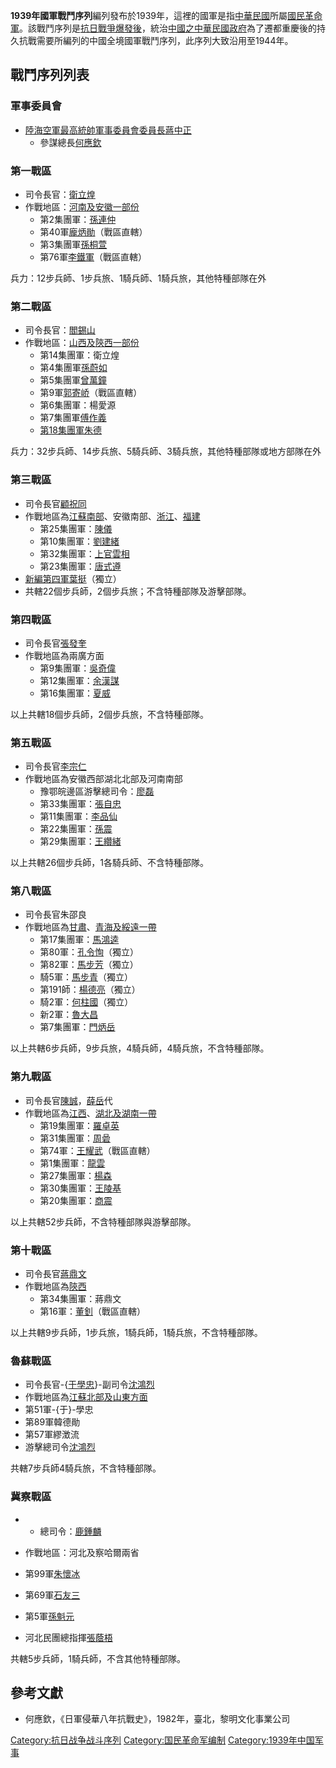 **1939年國軍戰鬥序列**編列發布於1939年，這裡的國軍是指[中華民國](../Page/中華民國.md "wikilink")所屬[國民革命軍](../Page/國民革命軍.md "wikilink")。該戰鬥序列是[抗日戰爭爆發後](https://zh.wikipedia.org/wiki/抗日战争 "wikilink")，統治[中國之](https://zh.wikipedia.org/wiki/中国 "wikilink")[中華民國政府](../Page/中華民國政府.md "wikilink")為了遷都重慶後的持久抗戰需要所編列的中國全境國軍戰鬥序列，此序列大致沿用至1944年。

## 戰鬥序列列表

### 軍事委員會

  - [陸海空軍最高統帥軍事委員會委員長](../Page/委員長.md "wikilink")[蔣中正](../Page/蔣中正.md "wikilink")
      - 參謀總長[何應欽](../Page/何應欽.md "wikilink")

### 第一戰區

  - 司令長官：[衛立煌](../Page/卫立煌.md "wikilink")
  - 作戰地區：[河南及](../Page/河南省.md "wikilink")[安徽一部份](../Page/安徽省.md "wikilink")
      - 第2集團軍：[孫連仲](../Page/孫連仲.md "wikilink")
      - 第40軍[龐炳勛](../Page/龐炳勛.md "wikilink")（戰區直轄）
      - 第3集團軍[孫桐萱](https://zh.wikipedia.org/wiki/孫桐萱 "wikilink")
      - 第76軍[李鐵軍](../Page/李鐵軍.md "wikilink")（戰區直轄）

兵力：12步兵師、1步兵旅、1騎兵師、1騎兵旅，其他特種部隊在外

### 第二戰區

  - 司令長官：[閻錫山](../Page/阎锡山.md "wikilink")
  - 作戰地區：[山西及](../Page/山西省.md "wikilink")[陝西一部份](../Page/陕西省.md "wikilink")
      - 第14集團軍：衛立煌
      - 第4集團軍[孫蔚如](../Page/孫蔚如.md "wikilink")
      - 第5集團軍[曾萬鐘](https://zh.wikipedia.org/wiki/曾萬鐘 "wikilink")
      - 第9軍[郭寄峤](https://zh.wikipedia.org/wiki/郭寄峤 "wikilink")（戰區直轄）
      - 第6集團軍：楊愛源
      - 第7集團軍[傅作義](../Page/傅作义.md "wikilink")
      - [第18集團軍](../Page/八路军.md "wikilink")[朱德](../Page/朱德.md "wikilink")

兵力：32步兵師、14步兵旅、5騎兵師、3騎兵旅，其他特種部隊或地方部隊在外

### 第三戰區

  - 司令長官[顧祝同](../Page/顧祝同.md "wikilink")
  - 作戰地區為[江蘇南部](../Page/江苏省.md "wikilink")、安徽南部、[浙江](../Page/浙江省.md "wikilink")、[福建](../Page/福建省.md "wikilink")
      - 第25集團軍：[陳儀](../Page/陳儀.md "wikilink")
      - 第10集團軍：[劉建緒](../Page/劉建緒.md "wikilink")
      - 第32集團軍：[上官雲相](https://zh.wikipedia.org/wiki/上官雲相 "wikilink")
      - 第23集團軍：[唐式遵](../Page/唐式遵.md "wikilink")
  - [新編第四軍](../Page/新四军.md "wikilink")[葉挺](../Page/叶挺.md "wikilink")（獨立）
  - 共轄22個步兵師，2個步兵旅；不含特種部隊及游擊部隊。

### 第四戰區

  - 司令長官[張發奎](../Page/張發奎.md "wikilink")
  - 作戰地區為兩廣方面
      - 第9集團軍：[吳奇偉](https://zh.wikipedia.org/wiki/吳奇偉 "wikilink")
      - 第12集團軍：[余漢謀](../Page/余漢謀.md "wikilink")
      - 第16集團軍：[夏威](../Page/夏威.md "wikilink")

以上共轄18個步兵師，2個步兵旅，不含特種部隊。

### 第五戰區

  - 司令長官[李宗仁](../Page/李宗仁.md "wikilink")
  - 作戰地區為安徽西部湖北北部及河南南部
      - 豫鄂皖邊區游擊總司令：[廖磊](../Page/廖磊.md "wikilink")
      - 第33集團軍：[張自忠](../Page/张自忠.md "wikilink")
      - 第11集團軍：[李品仙](../Page/李品仙.md "wikilink")
      - 第22集團軍：[孫震](https://zh.wikipedia.org/wiki/孫震_\(中華民國將領\) "wikilink")
      - 第29集團軍：[王纘緒](../Page/王纘緒.md "wikilink")

以上共轄26個步兵師，1各騎兵師、不含特種部隊。

### 第八戰區

  - 司令長官朱邵良
  - 作戰地區為[甘肅](../Page/甘肃省.md "wikilink")、[青海及綏遠一帶](../Page/青海省.md "wikilink")
      - 第17集團軍：[馬鴻逵](../Page/馬鴻逵.md "wikilink")
      - 第80軍：[孔令恂](https://zh.wikipedia.org/wiki/孔令恂 "wikilink")（獨立）
      - 第82軍：[馬步芳](https://zh.wikipedia.org/wiki/馬步芳 "wikilink")（獨立）
      - 騎5軍：[馬步青](https://zh.wikipedia.org/wiki/马步青 "wikilink")（獨立）
      - 第191師：[楊德亮](https://zh.wikipedia.org/wiki/楊德亮 "wikilink")（獨立）
      - 騎2軍：[何柱國](https://zh.wikipedia.org/wiki/何柱國 "wikilink")（獨立）
      - 新2軍：[魯大昌](https://zh.wikipedia.org/wiki/魯大昌 "wikilink")
      - 第7集團軍：[門炳岳](https://zh.wikipedia.org/wiki/門炳岳 "wikilink")

以上共轄6步兵師，9步兵旅，4騎兵師，4騎兵旅，不含特種部隊。

### 第九戰區

  - 司令長官[陳誠](../Page/陳誠.md "wikilink")，[薛岳](../Page/薛岳.md "wikilink")代
  - 作戰地區為[江西](../Page/江西省.md "wikilink")、[湖北及湖南一帶](../Page/湖北省.md "wikilink")
      - 第19集團軍：[羅卓英](../Page/羅卓英.md "wikilink")
      - 第31集團軍：[周碞](https://zh.wikipedia.org/wiki/周碞 "wikilink")
      - 第74軍：[王耀武](../Page/王耀武.md "wikilink")（戰區直轄）
      - 第1集團軍：[龍雲](../Page/龙云.md "wikilink")
      - 第27集團軍：[楊森](https://zh.wikipedia.org/wiki/楊森 "wikilink")
      - 第30集團軍：[王陵基](../Page/王陵基.md "wikilink")
      - 第20集團軍：[商震](../Page/商震.md "wikilink")

以上共轄52步兵師，不含特種部隊與游擊部隊。

### 第十戰區

  - 司令長官[蔣鼎文](../Page/蔣鼎文.md "wikilink")
  - 作戰地區為[陝西](../Page/陕西省.md "wikilink")
      - 第34集團軍：蔣鼎文
      - 第16軍：[董釗](../Page/董釗.md "wikilink")（戰區直轄）

以上共轄9步兵師，1步兵旅，1騎兵師，1騎兵旅，不含特種部隊。

### 魯蘇戰區

  - 司令長官-{[于學忠](../Page/于學忠.md "wikilink")}-副司令[沈鴻烈](../Page/沈鴻烈.md "wikilink")
  - 作戰地區為[江蘇北部及](../Page/江苏省.md "wikilink")[山東方面](https://zh.wikipedia.org/wiki/山东省 "wikilink")
  - 第51軍-{于}-學忠
  - 第89軍韓德勛
  - 第57軍繆澂流
  - 游擊總司令[沈鴻烈](../Page/沈鴻烈.md "wikilink")

共轄7步兵師4騎兵旅，不含特種部隊。

### 冀察戰區

  -   - 總司令：[鹿鍾麟](https://zh.wikipedia.org/wiki/鹿鍾麟 "wikilink")

  - 作戰地區：河北及察哈爾兩省

  - 第99軍[朱懷冰](https://zh.wikipedia.org/wiki/朱懷冰 "wikilink")

  - 第69軍[石友三](../Page/石友三.md "wikilink")

  - 第5軍[孫魁元](https://zh.wikipedia.org/wiki/孫魁元 "wikilink")

  - 河北民團總指揮[張蔭梧](../Page/張蔭梧.md "wikilink")

共轄5步兵師，1騎兵師，不含其他特種部隊。

## 參考文獻

  - 何應欽，《日軍侵華八年抗戰史》，1982年，臺北，黎明文化事業公司

[Category:抗日战争战斗序列](https://zh.wikipedia.org/wiki/Category:抗日战争战斗序列 "wikilink") [Category:国民革命军编制](https://zh.wikipedia.org/wiki/Category:国民革命军编制 "wikilink") [Category:1939年中国军事](https://zh.wikipedia.org/wiki/Category:1939年中国军事 "wikilink")